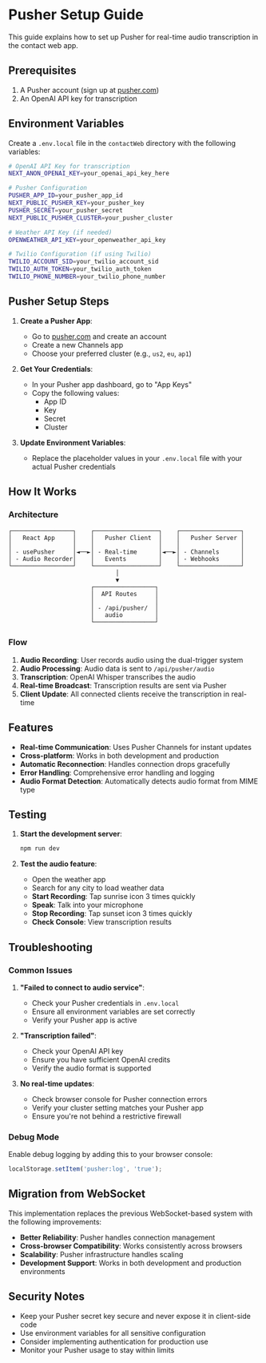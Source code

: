 # Pusher Setup Guide

This guide explains how to set up Pusher for real-time audio transcription in the contact web app.

## Prerequisites

1. A Pusher account (sign up at [pusher.com](https://pusher.com))
2. An OpenAI API key for transcription

## Environment Variables

Create a `.env.local` file in the `contactWeb` directory with the following variables:

```bash
# OpenAI API Key for transcription
NEXT_ANON_OPENAI_KEY=your_openai_api_key_here

# Pusher Configuration
PUSHER_APP_ID=your_pusher_app_id
NEXT_PUBLIC_PUSHER_KEY=your_pusher_key
PUSHER_SECRET=your_pusher_secret
NEXT_PUBLIC_PUSHER_CLUSTER=your_pusher_cluster

# Weather API Key (if needed)
OPENWEATHER_API_KEY=your_openweather_api_key

# Twilio Configuration (if using Twilio)
TWILIO_ACCOUNT_SID=your_twilio_account_sid
TWILIO_AUTH_TOKEN=your_twilio_auth_token
TWILIO_PHONE_NUMBER=your_twilio_phone_number
```

## Pusher Setup Steps

1. **Create a Pusher App**:
   - Go to [pusher.com](https://pusher.com) and create an account
   - Create a new Channels app
   - Choose your preferred cluster (e.g., `us2`, `eu`, `ap1`)

2. **Get Your Credentials**:
   - In your Pusher app dashboard, go to "App Keys"
   - Copy the following values:
     - App ID
     - Key
     - Secret
     - Cluster

3. **Update Environment Variables**:
   - Replace the placeholder values in your `.env.local` file with your actual Pusher credentials

## How It Works

### Architecture
```
┌─────────────────┐    ┌──────────────────┐    ┌─────────────────┐
│   React App     │    │   Pusher Client  │    │   Pusher Server │
│                 │    │                  │    │                 │
│ - usePusher     │◄──►│ - Real-time      │◄──►│ - Channels      │
│ - Audio Recorder│    │   Events         │    │ - Webhooks      │
└─────────────────┘    └──────────────────┘    └─────────────────┘
                              │
                              ▼
                       ┌─────────────────┐
                       │  API Routes     │
                       │                 │
                       │ - /api/pusher/  │
                       │   audio         │
                       └─────────────────┘
```

### Flow
1. **Audio Recording**: User records audio using the dual-trigger system
2. **Audio Processing**: Audio data is sent to `/api/pusher/audio`
3. **Transcription**: OpenAI Whisper transcribes the audio
4. **Real-time Broadcast**: Transcription results are sent via Pusher
5. **Client Update**: All connected clients receive the transcription in real-time

## Features

- **Real-time Communication**: Uses Pusher Channels for instant updates
- **Cross-platform**: Works in both development and production
- **Automatic Reconnection**: Handles connection drops gracefully
- **Error Handling**: Comprehensive error handling and logging
- **Audio Format Detection**: Automatically detects audio format from MIME type

## Testing

1. **Start the development server**:
   ```bash
   npm run dev
   ```

2. **Test the audio feature**:
   - Open the weather app
   - Search for any city to load weather data
   - **Start Recording**: Tap sunrise icon 3 times quickly
   - **Speak**: Talk into your microphone
   - **Stop Recording**: Tap sunset icon 3 times quickly
   - **Check Console**: View transcription results

## Troubleshooting

### Common Issues

1. **"Failed to connect to audio service"**:
   - Check your Pusher credentials in `.env.local`
   - Ensure all environment variables are set correctly
   - Verify your Pusher app is active

2. **"Transcription failed"**:
   - Check your OpenAI API key
   - Ensure you have sufficient OpenAI credits
   - Verify the audio format is supported

3. **No real-time updates**:
   - Check browser console for Pusher connection errors
   - Verify your cluster setting matches your Pusher app
   - Ensure you're not behind a restrictive firewall

### Debug Mode

Enable debug logging by adding this to your browser console:
```javascript
localStorage.setItem('pusher:log', 'true');
```

## Migration from WebSocket

This implementation replaces the previous WebSocket-based system with the following improvements:

- **Better Reliability**: Pusher handles connection management
- **Cross-browser Compatibility**: Works consistently across browsers
- **Scalability**: Pusher infrastructure handles scaling
- **Development Support**: Works in both development and production environments

## Security Notes

- Keep your Pusher secret key secure and never expose it in client-side code
- Use environment variables for all sensitive configuration
- Consider implementing authentication for production use
- Monitor your Pusher usage to stay within limits 